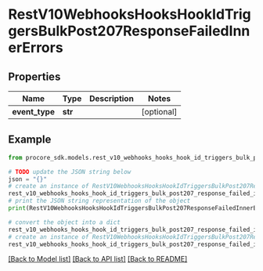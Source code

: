 # RestV10WebhooksHooksHookIdTriggersBulkPost207ResponseFailedInnerErrors


## Properties

Name | Type | Description | Notes
------------ | ------------- | ------------- | -------------
**event_type** | **str** |  | [optional] 

## Example

```python
from procore_sdk.models.rest_v10_webhooks_hooks_hook_id_triggers_bulk_post207_response_failed_inner_errors import RestV10WebhooksHooksHookIdTriggersBulkPost207ResponseFailedInnerErrors

# TODO update the JSON string below
json = "{}"
# create an instance of RestV10WebhooksHooksHookIdTriggersBulkPost207ResponseFailedInnerErrors from a JSON string
rest_v10_webhooks_hooks_hook_id_triggers_bulk_post207_response_failed_inner_errors_instance = RestV10WebhooksHooksHookIdTriggersBulkPost207ResponseFailedInnerErrors.from_json(json)
# print the JSON string representation of the object
print(RestV10WebhooksHooksHookIdTriggersBulkPost207ResponseFailedInnerErrors.to_json())

# convert the object into a dict
rest_v10_webhooks_hooks_hook_id_triggers_bulk_post207_response_failed_inner_errors_dict = rest_v10_webhooks_hooks_hook_id_triggers_bulk_post207_response_failed_inner_errors_instance.to_dict()
# create an instance of RestV10WebhooksHooksHookIdTriggersBulkPost207ResponseFailedInnerErrors from a dict
rest_v10_webhooks_hooks_hook_id_triggers_bulk_post207_response_failed_inner_errors_from_dict = RestV10WebhooksHooksHookIdTriggersBulkPost207ResponseFailedInnerErrors.from_dict(rest_v10_webhooks_hooks_hook_id_triggers_bulk_post207_response_failed_inner_errors_dict)
```
[[Back to Model list]](../README.md#documentation-for-models) [[Back to API list]](../README.md#documentation-for-api-endpoints) [[Back to README]](../README.md)


